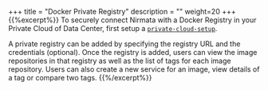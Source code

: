 +++
title = "Docker Private Registry"
description = ""
weight=20
+++
{{%excerpt%}}
To securely connect Nirmata with a Docker Registry in your Private Cloud
of Data Center, first setup a [`private-cloud-setup`](/cloudproviders/#private-cloud-setup).

A private registry can be added by specifying the registry URL and the
credentials (optional). Once the registry is added, users can view the
image repositories in that registry as well as the list of tags for each
image repository. Users can also create a new service for an image, view
details of a tag or compare two tags.
{{%/excerpt%}}
